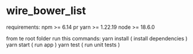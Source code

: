 # wire_bower_list

requirements:
npm >= 6.14 pr yarn >= 1.22.19
node >= 18.6.0

from te root folder run this commands:
yarn install ( install dependencies )
yarn start ( run app )
yarn test ( run unit tests )